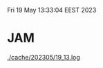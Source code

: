 Fri 19 May 13:33:04 EEST 2023
# JAM
<a href='./cache/202305/19_13.log'>./cache/202305/19_13.log</a>

